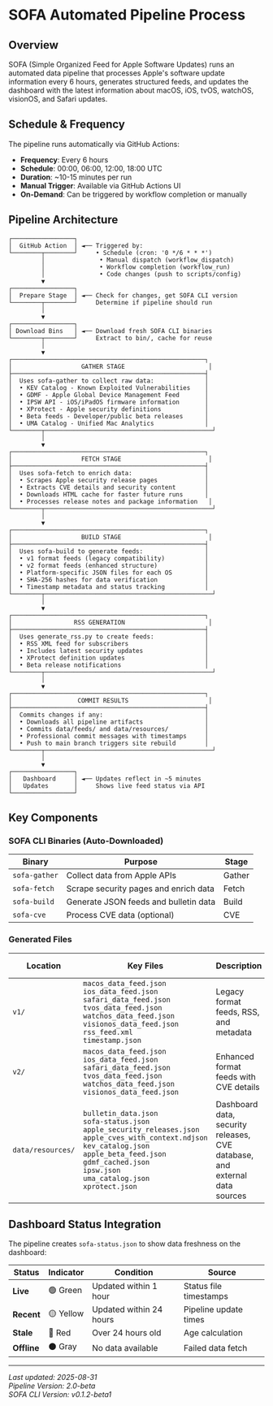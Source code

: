 # SOFA Automated Pipeline Process

## Overview

SOFA (Simple Organized Feed for Apple Software Updates) runs an automated data pipeline that processes Apple's software update information every 6 hours, generates structured feeds, and updates the dashboard with the latest information about macOS, iOS, tvOS, watchOS, visionOS, and Safari updates.

## Schedule & Frequency

The pipeline runs automatically via GitHub Actions:

- **Frequency**: Every 6 hours
- **Schedule**: 00:00, 06:00, 12:00, 18:00 UTC
- **Duration**: ~10-15 minutes per run
- **Manual Trigger**: Available via GitHub Actions UI
- **On-Demand**: Can be triggered by workflow completion or manually

## Pipeline Architecture

```
┌─────────────────┐
│  GitHub Action  │ ◄── Triggered by:
└────────┬────────┘     • Schedule (cron: '0 */6 * * *')
         │               • Manual dispatch (workflow_dispatch)
         │               • Workflow completion (workflow_run)
         │               • Code changes (push to scripts/config)
         ▼
┌─────────────────┐
│  Prepare Stage  │ ◄── Check for changes, get SOFA CLI version
└────────┬────────┘     Determine if pipeline should run
         │
         ▼
┌─────────────────┐
│ Download Bins   │ ◄── Download fresh SOFA CLI binaries
└────────┬────────┘     Extract to bin/, cache for reuse
         │
         ▼
┌─────────────────────────────────────────────────────┐
│                   GATHER STAGE                       │
├─────────────────────────────────────────────────────┤
│  Uses sofa-gather to collect raw data:              │
│  • KEV Catalog - Known Exploited Vulnerabilities    │
│  • GDMF - Apple Global Device Management Feed       │
│  • IPSW API - iOS/iPadOS firmware information       │
│  • XProtect - Apple security definitions            │
│  • Beta feeds - Developer/public beta releases      │
│  • UMA Catalog - Unified Mac Analytics              │
└────────┬──────────────────────────────────────────────┘
         │
         ▼
┌─────────────────────────────────────────────────────┐
│                   FETCH STAGE                        │
├─────────────────────────────────────────────────────┤
│  Uses sofa-fetch to enrich data:                    │
│  • Scrapes Apple security release pages             │
│  • Extracts CVE details and security content        │
│  • Downloads HTML cache for faster future runs      │
│  • Processes release notes and package information   │
└────────┬──────────────────────────────────────────────┘
         │
         ▼
┌─────────────────────────────────────────────────────┐
│                   BUILD STAGE                        │
├─────────────────────────────────────────────────────┤
│  Uses sofa-build to generate feeds:                 │
│  • v1 format feeds (legacy compatibility)           │
│  • v2 format feeds (enhanced structure)             │
│  • Platform-specific JSON files for each OS         │
│  • SHA-256 hashes for data verification             │
│  • Timestamp metadata and status tracking           │
└────────┬──────────────────────────────────────────────┘
         │
         ▼
┌─────────────────────────────────────────────────────┐
│                 RSS GENERATION                       │
├─────────────────────────────────────────────────────┤
│  Uses generate_rss.py to create feeds:              │
│  • RSS XML feed for subscribers                     │
│  • Includes latest security updates                 │
│  • XProtect definition updates                      │
│  • Beta release notifications                       │
└────────┬──────────────────────────────────────────────┘
         │
         ▼
┌─────────────────────────────────────────────────────┐
│                  COMMIT RESULTS                      │
├─────────────────────────────────────────────────────┤
│  Commits changes if any:                            │
│  • Downloads all pipeline artifacts                 │
│  • Commits data/feeds/ and data/resources/          │
│  • Professional commit messages with timestamps     │
│  • Push to main branch triggers site rebuild        │
└────────┬──────────────────────────────────────────────┘
         │
         ▼
┌─────────────────┐
│   Dashboard     │ ◄── Updates reflect in ~5 minutes
│   Updates       │     Shows live feed status via API
└─────────────────┘
```

## Key Components

### SOFA CLI Binaries (Auto-Downloaded)
| Binary | Purpose | Stage |
|--------|---------|-------|
| `sofa-gather` | Collect data from Apple APIs | Gather |
| `sofa-fetch` | Scrape security pages and enrich data | Fetch |
| `sofa-build` | Generate JSON feeds and bulletin data | Build |
| `sofa-cve` | Process CVE data (optional) | CVE |

### Generated Files
| Location | Key Files | Description | Update Frequency |
|----------|-----------|-------------|------------------|
| `v1/` | `macos_data_feed.json`<br>`ios_data_feed.json`<br>`safari_data_feed.json`<br>`tvos_data_feed.json`<br>`watchos_data_feed.json`<br>`visionos_data_feed.json`<br>`rss_feed.xml`<br>`timestamp.json` | Legacy format feeds, RSS, and metadata | Every run with changes |
| `v2/` | `macos_data_feed.json`<br>`ios_data_feed.json`<br>`safari_data_feed.json`<br>`tvos_data_feed.json`<br>`watchos_data_feed.json`<br>`visionos_data_feed.json` | Enhanced format feeds with CVE details | Every run with changes |
| `data/resources/` | `bulletin_data.json`<br>`sofa-status.json`<br>`apple_security_releases.json`<br>`apple_cves_with_context.ndjson`<br>`kev_catalog.json`<br>`apple_beta_feed.json`<br>`gdmf_cached.json`<br>`ipsw.json`<br>`uma_catalog.json`<br>`xprotect.json` | Dashboard data, security releases, CVE database, and external data sources | Every successful run |




## Dashboard Status Integration

The pipeline creates `sofa-status.json` to show data freshness on the dashboard:

| Status | Indicator | Condition | Source |
|--------|-----------|-----------|--------|
| **Live** | 🟢 Green | Updated within 1 hour | Status file timestamps |
| **Recent** | 🟡 Yellow | Updated within 24 hours | Pipeline update times |
| **Stale** | 🔴 Red | Over 24 hours old | Age calculation |
| **Offline** | ⚫ Gray | No data available | Failed data fetch |


---

*Last updated: 2025-08-31*  
*Pipeline Version: 2.0-beta*  
*SOFA CLI Version: v0.1.2-beta1*